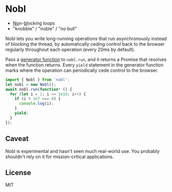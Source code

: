 # Nobl
* <ins>No</ins>n-<ins>bl</ins>ocking loops
* "knobble" / "noble" / "no bull"

Nobl lets you write long-running operations that run asynchronously instead of blocking the thread, by automatically ceding control back to the browser regularly throughout each operation (every 20ms by default).

Pass a [generator function](https://developer.mozilla.org/en-US/docs/Web/JavaScript/Reference/Operators/function*) to `nobl.run`, and it returns a Promise that resolves when the function returns. Every `yield` statement in the generator function marks where the operation can periodically cede control to the browser.

```javascript
import { Nobl } from 'nobl';
let nobl = new Nobl();
await nobl.run(function* () {
  for (let i = 1; i <= 1e10; i++) {
    if (i % 1e7 === 0) {
      console.log(i);
    }
    yield;
  }
});
```

## Caveat
Nobl is experimental and hasn't seen much real-world use. You probably shouldn't rely on it for mission-critical applications.

## License
MIT
